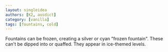 ```yaml
---
layout: singleidea
authors: [K2, aosdict]
category: [vanilla]
tags: [fountains, cold]
---
```

Fountains can be frozen, creating a silver or cyan "frozen fountain". These can't be dipped into or quaffed. They appear in ice-themed levels.
